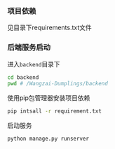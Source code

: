 ### 项目依赖
见目录下requirements.txt文件

### 后端服务启动

进入`backend`目录下
```bash
cd backend
pwd # /Wangzai-Dumplings/backend
```

使用pip包管理器安装项目依赖
```bash
pip intsall -r requirement.txt
```

启动服务

```bash
python manage.py runserver
```